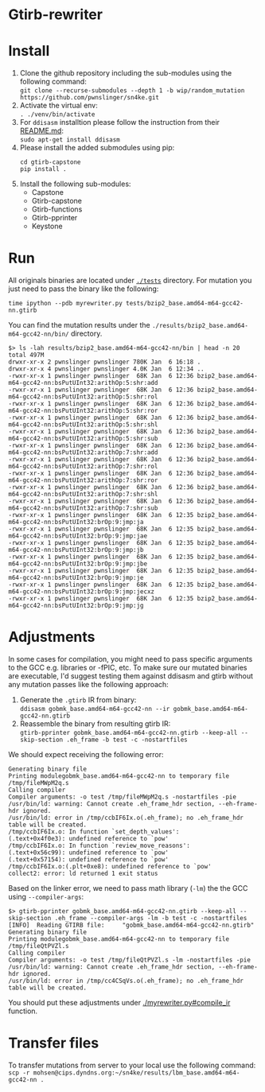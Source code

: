 # Gtirb-rewriter

# Install
1. Clone the github repository including the sub-modules using the following command:  
`git clone --recurse-submodules --depth 1 -b wip/random_mutation https://github.com/pwnslinger/sn4ke.git`
2.  Activate the virtual env:  
`. ./venv/bin/activate`  
3. For `ddisasm` installtion please follow the instruction from their [README.md](https://github.com/GrammaTech/ddisasm):  
`sudo apt-get install ddisasm`
4. Please install the added submodules using pip:  
    ```
    cd gtirb-capstone
    pip install .
    ```
5. Install the following sub-modules:  
    * Capstone
    * Gtirb-capstone
    * Gtirb-functions
    * Gtirb-pprinter
    * Keystone

# Run
All originals binaries are located under [`./tests`](./tests) directory. For mutation you just need to pass the binary like the following: 

`time ipython --pdb myrewriter.py tests/bzip2_base.amd64-m64-gcc42-nn.gtirb`

You can find the mutation results under the `./results/bzip2_base.amd64-m64-gcc42-nn/bin/` directory. 

```
$> ls -lah results/bzip2_base.amd64-m64-gcc42-nn/bin | head -n 20
total 497M
drwxr-xr-x 2 pwnslinger pwnslinger 780K Jan  6 16:18 .
drwxr-xr-x 4 pwnslinger pwnslinger 4.0K Jan  6 12:34 ..
-rwxr-xr-x 1 pwnslinger pwnslinger  68K Jan  6 12:36 bzip2_base.amd64-m64-gcc42-nn:bsPutUInt32:arithOp:5:shr:add
-rwxr-xr-x 1 pwnslinger pwnslinger  68K Jan  6 12:36 bzip2_base.amd64-m64-gcc42-nn:bsPutUInt32:arithOp:5:shr:rol
-rwxr-xr-x 1 pwnslinger pwnslinger  68K Jan  6 12:36 bzip2_base.amd64-m64-gcc42-nn:bsPutUInt32:arithOp:5:shr:ror
-rwxr-xr-x 1 pwnslinger pwnslinger  68K Jan  6 12:36 bzip2_base.amd64-m64-gcc42-nn:bsPutUInt32:arithOp:5:shr:shl
-rwxr-xr-x 1 pwnslinger pwnslinger  68K Jan  6 12:36 bzip2_base.amd64-m64-gcc42-nn:bsPutUInt32:arithOp:5:shr:sub
-rwxr-xr-x 1 pwnslinger pwnslinger  68K Jan  6 12:36 bzip2_base.amd64-m64-gcc42-nn:bsPutUInt32:arithOp:7:shr:add
-rwxr-xr-x 1 pwnslinger pwnslinger  68K Jan  6 12:36 bzip2_base.amd64-m64-gcc42-nn:bsPutUInt32:arithOp:7:shr:rol
-rwxr-xr-x 1 pwnslinger pwnslinger  68K Jan  6 12:36 bzip2_base.amd64-m64-gcc42-nn:bsPutUInt32:arithOp:7:shr:ror
-rwxr-xr-x 1 pwnslinger pwnslinger  68K Jan  6 12:36 bzip2_base.amd64-m64-gcc42-nn:bsPutUInt32:arithOp:7:shr:shl
-rwxr-xr-x 1 pwnslinger pwnslinger  68K Jan  6 12:36 bzip2_base.amd64-m64-gcc42-nn:bsPutUInt32:arithOp:7:shr:sub
-rwxr-xr-x 1 pwnslinger pwnslinger  68K Jan  6 12:35 bzip2_base.amd64-m64-gcc42-nn:bsPutUInt32:brOp:9:jmp:ja
-rwxr-xr-x 1 pwnslinger pwnslinger  68K Jan  6 12:35 bzip2_base.amd64-m64-gcc42-nn:bsPutUInt32:brOp:9:jmp:jae
-rwxr-xr-x 1 pwnslinger pwnslinger  68K Jan  6 12:35 bzip2_base.amd64-m64-gcc42-nn:bsPutUInt32:brOp:9:jmp:jb
-rwxr-xr-x 1 pwnslinger pwnslinger  68K Jan  6 12:35 bzip2_base.amd64-m64-gcc42-nn:bsPutUInt32:brOp:9:jmp:jbe
-rwxr-xr-x 1 pwnslinger pwnslinger  68K Jan  6 12:35 bzip2_base.amd64-m64-gcc42-nn:bsPutUInt32:brOp:9:jmp:je
-rwxr-xr-x 1 pwnslinger pwnslinger  68K Jan  6 12:35 bzip2_base.amd64-m64-gcc42-nn:bsPutUInt32:brOp:9:jmp:jecxz
-rwxr-xr-x 1 pwnslinger pwnslinger  68K Jan  6 12:35 bzip2_base.amd64-m64-gcc42-nn:bsPutUInt32:brOp:9:jmp:jg

```


# Adjustments
In some cases for compilation, you might need to pass specific arguments to the GCC e.g. libraries or -fPIC, etc. To make sure our mutated binaries are executable, I'd suggest testing them against ddisasm and gtirb without any mutation passes like the following approach:

1. Generate the `.gtirb` IR from binary:  
`ddisasm gobmk_base.amd64-m64-gcc42-nn --ir gobmk_base.amd64-m64-gcc42-nn.gtirb`  
2. Reassemble the binary from resulting gtirb IR:  
`gtirb-pprinter gobmk_base.amd64-m64-gcc42-nn.gtirb --keep-all --skip-section .eh_frame -b test -c -nostartfiles`  

We should expect receiving the following error: 

```
Generating binary file
Printing modulegobmk_base.amd64-m64-gcc42-nn to temporary file /tmp/fileMWpM2q.s
Calling compiler
Compiler arguments: -o test /tmp/fileMWpM2q.s -nostartfiles -pie 
/usr/bin/ld: warning: Cannot create .eh_frame_hdr section, --eh-frame-hdr ignored.
/usr/bin/ld: error in /tmp/ccbIF6Ix.o(.eh_frame); no .eh_frame_hdr table will be created.
/tmp/ccbIF6Ix.o: In function `set_depth_values':
(.text+0x4f0e3): undefined reference to `pow'
/tmp/ccbIF6Ix.o: In function `review_move_reasons':
(.text+0x56c99): undefined reference to `pow'
(.text+0x57154): undefined reference to `pow'
/tmp/ccbIF6Ix.o:(.plt+0xe8): undefined reference to `pow'
collect2: error: ld returned 1 exit status
```

Based on the linker error, we need to pass math library (`-lm`) the the GCC using `--compiler-args`:  

```
$> gtirb-pprinter gobmk_base.amd64-m64-gcc42-nn.gtirb --keep-all --skip-section .eh_frame --compiler-args -lm -b test -c -nostartfiles 
[INFO]  Reading GTIRB file:     "gobmk_base.amd64-m64-gcc42-nn.gtirb"
Generating binary file
Printing modulegobmk_base.amd64-m64-gcc42-nn to temporary file /tmp/fileQtPVZl.s
Calling compiler
Compiler arguments: -o test /tmp/fileQtPVZl.s -lm -nostartfiles -pie 
/usr/bin/ld: warning: Cannot create .eh_frame_hdr section, --eh-frame-hdr ignored.
/usr/bin/ld: error in /tmp/cc4CSqVs.o(.eh_frame); no .eh_frame_hdr table will be created.
```  

You should put these adjustments under [./myrewriter.py#compile_ir](./myrewriter.py#L184-L194) function. 


# Transfer files
To transfer mutations from server to your local use the following command:  
`scp -r mohsen@cips.dyndns.org:~/sn4ke/results/lbm_base.amd64-m64-gcc42-nn .`  

